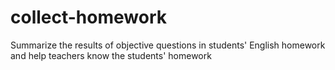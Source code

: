 # collect-homework
Summarize the results of objective questions in students' English homework and help teachers know the students' homework
